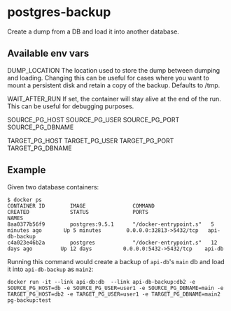 # postgres-backup

Create a dump from a DB and load it into another database.

## Available env vars

DUMP_LOCATION
    The location used to store the dump between dumping and loading. Changing
    this can be useful for cases where you want to mount a persistent disk and
    retain a copy of the backup. Defaults to /tmp.

WAIT_AFTER_RUN
    If set, the container will stay alive at the end of the run. This can be
    useful for debugging purposes.

SOURCE_PG_HOST
SOURCE_PG_USER
SOURCE_PG_PORT
SOURCE_PG_DBNAME

TARGET_PG_HOST
TARGET_PG_USER
TARGET_PG_PORT
TARGET_PG_DBNAME

## Example

Given two database containers:
```
$ docker ps
CONTAINER ID        IMAGE               COMMAND                  CREATED             STATUS              PORTS                     NAMES
8aa0377b56f9        postgres:9.5.1      "/docker-entrypoint.s"   5 minutes ago       Up 5 minutes        0.0.0.0:32813->5432/tcp   api-db-backup
c4a023e46b2a        postgres            "/docker-entrypoint.s"   12 days ago         Up 12 days          0.0.0.0:5432->5432/tcp    api-db
```

Running this command would create a backup of `api-db`'s `main` db and load it into `api-db-backup` as `main2`:

```
docker run -it --link api-db:db  --link api-db-backup:db2 -e SOURCE_PG_HOST=db -e SOURCE_PG_USER=user1 -e SOURCE_PG_DBNAME=main -e TARGET_PG_HOST=db2 -e TARGET_PG_USER=user1 -e TARGET_PG_DBNAME=main2 pg-backup:test
```
